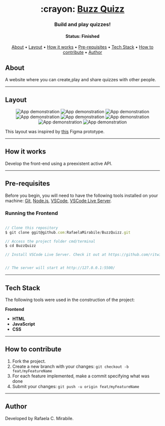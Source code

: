 <h1 align="center">
   :crayon: <a href="#"> Buzz Quizz </a>
</h1>

<h3 align="center">
    Build and play quizzes!
</h3>

<h4 align="center"> 
	 Status: Finished
</h4>

<p align="center">
 <a href="#about">About</a> •
 <a href="#layout">Layout</a> • 
 <a href="#how-it-works">How it works</a> • 
 <a href="#pre-requisites">Pre-requisites</a> • 
 <a href="#tech-stack">Tech Stack</a> • 
 <a href="#how-to-contribute">How to contribute</a> • 
 <a href="#author">Author</a>
</p>


## About

A website where you can create,play and share quizzes with other people.

---


## Layout

<div align="center">
 <img src="./imgBuzzQuizz/1.png" alt="App demonstration"/>
	<img src="./imgBuzzQuizz/2.png" alt="App demonstration"/>
	<img src="./imgBuzzQuizz/3.png" alt="App demonstration"/>
	<img src="./imgBuzzQuizz/4.png" alt="App demonstration"/>
	<img src="./imgBuzzQuizz/5.png" alt="App demonstration"/>
	<img src="./imgBuzzQuizz/11.png" alt="App demonstration"/>
	<img src="./imgBuzzQuizz/22.png" alt="App demonstration"/>
	<img src="./imgBuzzQuizz/33.png" alt="App demonstration"/>
</div>



This layout was inspired by <a href="https://www.figma.com/file/nCuPD1re0r4EAwNl7OCNvz/BuzzQuizz-Turma-02?node-id=0%3A1">this</a> Figma prototype.


---

## How it works

Develop the front-end using a preexistent active API.

---

## Pre-requisites

Before you begin, you will need to have the following tools installed on your machine:
[Git](https://git-scm.com), [Node.js](https://nodejs.org/en/), [VSCode](https://code.visualstudio.com/), [VSCode Live Server](https://github.com/ritwickdey/vscode-live-server/blob/master/README.md).

### Running the Frontend


``` jsx

// Clone this repository
$ git clone ggit@github.com:RafaelaMirabile/BuzzQuizz.git

// Access the project folder cmd/terminal
$ cd BuzzQuizz

// Install VSCode Live Server. Check it out at https://github.com/ritwickdey/vscode-live-server/blob/master/README.md.


// The server will start at http://127.0.0.1:5500/

```


---

## Tech Stack

The following tools were used in the construction of the project:

**Frontend** 

-   **HTML**
-   **JavaScript**
-   **CSS**

---


## How to contribute

1. Fork the project.
2. Create a new branch with your changes: `git checkout -b feat/myFeatureName`
3. For each feature implemented, make a commit specifying what was done
4. Submit your changes: `git push -u origin feat/myFeatureName`

---

## Author

Developed by Rafaela C. Mirabile.
